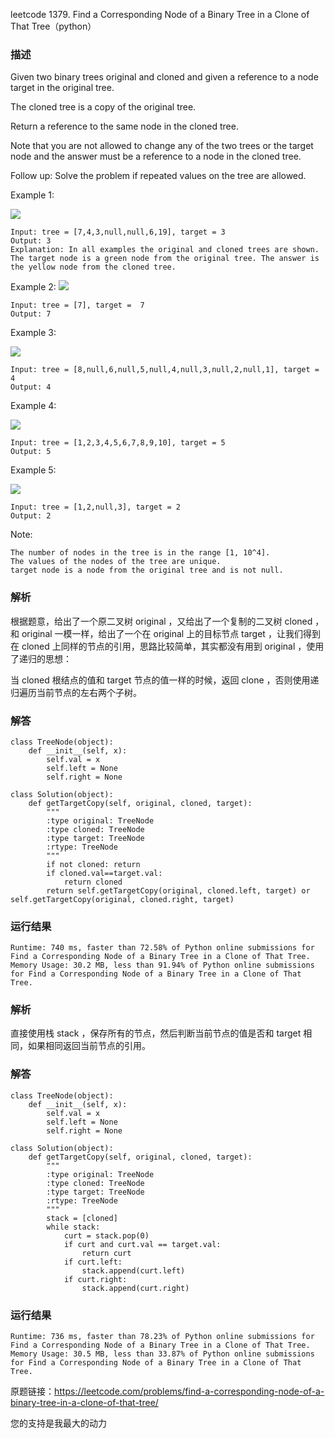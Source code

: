 leetcode  1379. Find a Corresponding Node of a Binary Tree in a Clone of That Tree（python）

### 描述


Given two binary trees original and cloned and given a reference to a node target in the original tree.

The cloned tree is a copy of the original tree.

Return a reference to the same node in the cloned tree.

Note that you are not allowed to change any of the two trees or the target node and the answer must be a reference to a node in the cloned tree.

Follow up: Solve the problem if repeated values on the tree are allowed.


Example 1:

![](https://assets.leetcode.com/uploads/2020/02/21/e1.png)

	Input: tree = [7,4,3,null,null,6,19], target = 3
	Output: 3
	Explanation: In all examples the original and cloned trees are shown. The target node is a green node from the original tree. The answer is the yellow node from the cloned tree.


	
Example 2:
![](https://assets.leetcode.com/uploads/2020/02/21/e2.png)
	
	Input: tree = [7], target =  7
	Output: 7



Example 3:


![](https://assets.leetcode.com/uploads/2020/02/21/e3.png)

	Input: tree = [8,null,6,null,5,null,4,null,3,null,2,null,1], target = 4
	Output: 4
	
Example 4:

![](https://assets.leetcode.com/uploads/2020/02/21/e4.png)

	Input: tree = [1,2,3,4,5,6,7,8,9,10], target = 5
	Output: 5

	
Example 5:

![](https://assets.leetcode.com/uploads/2020/02/21/e5.png)

	Input: tree = [1,2,null,3], target = 2
	Output: 2


Note:

	The number of nodes in the tree is in the range [1, 10^4].
	The values of the nodes of the tree are unique.
	target node is a node from the original tree and is not null.


### 解析


根据题意，给出了一个原二叉树 original ，又给出了一个复制的二叉树 cloned ，和 original 一模一样，给出了一个在 original 上的目标节点 target ，让我们得到在 cloned 上同样的节点的引用，思路比较简单，其实都没有用到 original ，使用了递归的思想：

当 cloned 根结点的值和 target 节点的值一样的时候，返回 clone ，否则使用递归遍历当前节点的左右两个子树。

### 解答
				

	class TreeNode(object):
	    def __init__(self, x):
	        self.val = x
	        self.left = None
	        self.right = None
	
	class Solution(object):
	    def getTargetCopy(self, original, cloned, target):
	        """
	        :type original: TreeNode
	        :type cloned: TreeNode
	        :type target: TreeNode
	        :rtype: TreeNode
	        """
	        if not cloned: return
	        if cloned.val==target.val:
	            return cloned
	        return self.getTargetCopy(original, cloned.left, target) or self.getTargetCopy(original, cloned.right, target)
	           
			
### 运行结果

	Runtime: 740 ms, faster than 72.58% of Python online submissions for Find a Corresponding Node of a Binary Tree in a Clone of That Tree.
	Memory Usage: 30.2 MB, less than 91.94% of Python online submissions for Find a Corresponding Node of a Binary Tree in a Clone of That Tree.

### 解析


直接使用栈 stack ，保存所有的节点，然后判断当前节点的值是否和 target 相同，如果相同返回当前节点的引用。

### 解答
	class TreeNode(object):
	    def __init__(self, x):
	        self.val = x
	        self.left = None
	        self.right = None
	
	class Solution(object):
	    def getTargetCopy(self, original, cloned, target):
	        """
	        :type original: TreeNode
	        :type cloned: TreeNode
	        :type target: TreeNode
	        :rtype: TreeNode
	        """
	        stack = [cloned]
	        while stack:
	            curt = stack.pop(0)
	            if curt and curt.val == target.val:
	                return curt
	            if curt.left:
	                stack.append(curt.left)
	            if curt.right:
	                stack.append(curt.right)
### 运行结果

	Runtime: 736 ms, faster than 78.23% of Python online submissions for Find a Corresponding Node of a Binary Tree in a Clone of That Tree.
	Memory Usage: 30.5 MB, less than 33.87% of Python online submissions for Find a Corresponding Node of a Binary Tree in a Clone of That Tree.
原题链接：https://leetcode.com/problems/find-a-corresponding-node-of-a-binary-tree-in-a-clone-of-that-tree/



您的支持是我最大的动力

